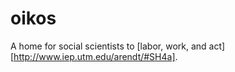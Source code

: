 # oikos
A home for social scientists to [labor, work, and act][http://www.iep.utm.edu/arendt/#SH4a].

